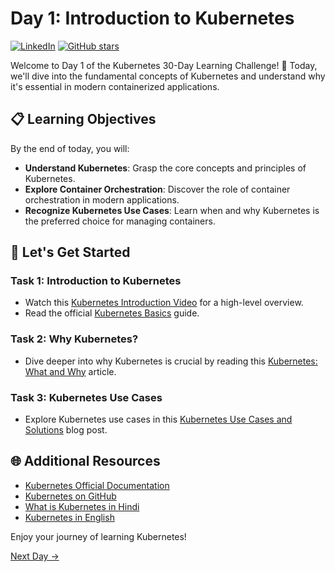# Day 1: Introduction to Kubernetes
[![LinkedIn](https://img.shields.io/badge/Connect%20with%20me%20on-LinkedIn-blue.svg)](https://www.linkedin.com/in/samsor-rahman18/)
[![GitHub stars](https://img.shields.io/github/stars/samsorrahman/20DaysOfKubernetes)](https://github.com/samsorrahman/20DaysOfKubernetes/stargazers)

Welcome to Day 1 of the Kubernetes 30-Day Learning Challenge! 🚀 Today, we'll dive into the fundamental concepts of Kubernetes and understand why it's essential in modern containerized applications.

## 📋 Learning Objectives

By the end of today, you will:
- **Understand Kubernetes**: Grasp the core concepts and principles of Kubernetes.
- **Explore Container Orchestration**: Discover the role of container orchestration in modern applications.
- **Recognize Kubernetes Use Cases**: Learn when and why Kubernetes is the preferred choice for managing containers.

## 🚀 Let's Get Started

### Task 1: Introduction to Kubernetes
- Watch this [Kubernetes Introduction Video](https://www.youtube.com/watch?v=PH-2FfFD2PU) for a high-level overview.
- Read the official [Kubernetes Basics](https://kubernetes.io/docs/tutorials/kubernetes-basics/) guide.

### Task 2: Why Kubernetes?
- Dive deeper into why Kubernetes is crucial by reading this [Kubernetes: What and Why](https://www.mirantis.com/cloud-native-concepts/getting-started-with-kubernetes/what-is-kubernetes/) article.

### Task 3: Kubernetes Use Cases
- Explore Kubernetes use cases in this [Kubernetes Use Cases and Solutions](https://phoenixnap.com/kb/kubernetes-use-cases) blog post.

## 🌐 Additional Resources

- [Kubernetes Official Documentation](https://kubernetes.io/docs/home/)
- [Kubernetes on GitHub](https://github.com/kubernetes/kubernetes)
- [What is Kubernetes in Hindi](https://www.youtube.com/watch?v=mYVzuE3daY8&list=PL5yTXsHqphjtp26VEnX_4uE5xZT1WCfMo&index=1&ab_channel=TechnicalGuftgu)
- [Kubernetes in English](https://youtu.be/hJw8Sy13Vp8?si=NWux757y2xZG3XRg)

Enjoy your journey of learning Kubernetes!


[Next Day →](../Day02/README.md)
